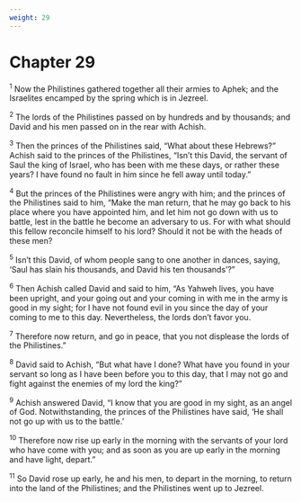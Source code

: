 ```yaml
---
weight: 29
---
```


# Chapter 29

<sup>1</sup> Now the Philistines gathered together all their armies to Aphek; and the Israelites encamped by the spring which is in Jezreel. 

<sup>2</sup> The lords of the Philistines passed on by hundreds and by thousands; and David and his men passed on in the rear with Achish. 

<sup>3</sup> Then the princes of the Philistines said, “What about these Hebrews?” Achish said to the princes of the Philistines, “Isn’t this David, the servant of Saul the king of Israel, who has been with me these days, or rather these years? I have found no fault in him since he fell away until today.” 

<sup>4</sup> But the princes of the Philistines were angry with him; and the princes of the Philistines said to him, “Make the man return, that he may go back to his place where you have appointed him, and let him not go down with us to battle, lest in the battle he become an adversary to us. For with what should this fellow reconcile himself to his lord? Should it not be with the heads of these men? 

<sup>5</sup> Isn’t this David, of whom people sang to one another in dances, saying, ‘Saul has slain his thousands, and David his ten thousands’?” 

<sup>6</sup> Then Achish called David and said to him, “As Yahweh lives, you have been upright, and your going out and your coming in with me in the army is good in my sight; for I have not found evil in you since the day of your coming to me to this day. Nevertheless, the lords don’t favor you. 

<sup>7</sup> Therefore now return, and go in peace, that you not displease the lords of the Philistines.” 

<sup>8</sup> David said to Achish, “But what have I done? What have you found in your servant so long as I have been before you to this day, that I may not go and fight against the enemies of my lord the king?” 

<sup>9</sup> Achish answered David, “I know that you are good in my sight, as an angel of God. Notwithstanding, the princes of the Philistines have said, ‘He shall not go up with us to the battle.’ 

<sup>10</sup> Therefore now rise up early in the morning with the servants of your lord who have come with you; and as soon as you are up early in the morning and have light, depart.” 

<sup>11</sup> So David rose up early, he and his men, to depart in the morning, to return into the land of the Philistines; and the Philistines went up to Jezreel. 


